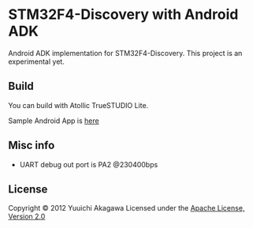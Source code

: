STM32F4-Discovery with Android ADK
====================================

Android ADK implementation for STM32F4-Discovery.
This project is an experimental yet.

Build
------
You can build with Atollic TrueSTUDIO Lite.

Sample Android App is [here](https://github.com/YuuichiAkagawa/HelloADK)

Misc info
---------
+ UART debug out port is PA2 @230400bps

License
-------
Copyright &copy; 2012 Yuuichi Akagawa
Licensed under the [Apache License, Version 2.0][Apache]

[Apache]: http://www.apache.org/licenses/LICENSE-2.0

